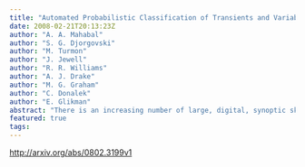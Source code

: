```yaml
---
title: "Automated Probabilistic Classification of Transients and Variables"
date: 2008-02-21T20:13:23Z
author: "A. A. Mahabal"
author: "S. G. Djorgovski"
author: "M. Turmon"
author: "J. Jewell"
author: "R. R. Williams"
author: "A. J. Drake"
author: "M. G. Graham"
author: "C. Donalek"
author: "E. Glikman"
abstract: "There is an increasing number of large, digital, synoptic sky surveys, in which repeated observations are obtained over large areas of the sky in multiple epochs. Likewise, there is a growth in the number of (often automated or robotic) follow-up facilities with varied capabilities in terms of instruments, depth, cadence, wavelengths, etc., most of which are geared toward some specific astrophysical phenomenon. As the number of detected transient events grows, an automated, probabilistic classification of the detected variables and transients becomes increasingly important, so that an optimal use can be made of follow-up facilities, without unnecessary duplication of effort. We describe a methodology now under development for a prototype event classification system; it involves Bayesian and Machine Learning classifiers, automated incorporation of feedback from follow-up observations, and discriminated or directed follow-up requests. This type of methodology may be essential for the massive synoptic sky surveys in the future."
featured: true
tags:
---
```

http://arxiv.org/abs/0802.3199v1